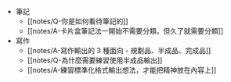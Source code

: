 - 筆記
	- [[notes/Q-你是如何看待筆記的]]
	- [[notes/A-卡片盒筆記法一開始不需要分類，但久了就需要分類]]
- 寫作
	- [[notes/A-寫作輸出的 3 種面向 - 規劃品、半成品、完成品]]
	- [[notes/Q-為什麼需要練習使用半成品輸出]]
	- [[notes/A-練習標準化格式輸出想法，才能把精神放在內容上]]